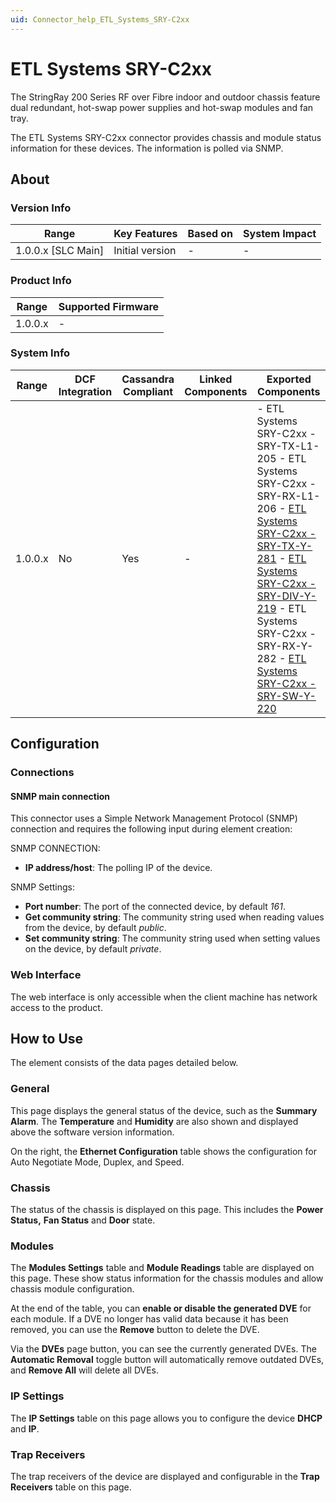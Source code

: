 ```yaml
---
uid: Connector_help_ETL_Systems_SRY-C2xx
---
```


# ETL Systems SRY-C2xx

The StringRay 200 Series RF over Fibre indoor and outdoor chassis feature dual redundant, hot-swap power supplies and hot-swap modules and fan tray.

The ETL Systems SRY-C2xx connector provides chassis and module status information for these devices. The information is polled via SNMP.

## About

### Version Info

| **Range**            | **Key Features** | **Based on** | **System Impact** |
|----------------------|------------------|--------------|-------------------|
| 1.0.0.x \[SLC Main\] | Initial version  | \-           | \-                |

### Product Info

| **Range** | **Supported Firmware** |
|-----------|------------------------|
| 1.0.0.x   | \-                     |

### System Info

| **Range** | **DCF Integration** | **Cassandra Compliant** | **Linked Components** | **Exported Components**                                                                                                                                                                                                                                                                                                                                                                                                                           |
|-----------|---------------------|-------------------------|-----------------------|---------------------------------------------------------------------------------------------------------------------------------------------------------------------------------------------------------------------------------------------------------------------------------------------------------------------------------------------------------------------------------------------------------------------------------------------------|
| 1.0.0.x   | No                  | Yes                     | \-                    | \- ETL Systems SRY-C2xx - SRY-TX-L1-205 - ETL Systems SRY-C2xx - SRY-RX-L1-206 - [ETL Systems SRY-C2xx - SRY-TX-Y-281](/Driver%20Help/ETL%20Systems%20SRY-C2xx%20-%20SRT-RX-Y-282.aspx) - [ETL Systems SRY-C2xx - SRY-DIV-Y-219](/Driver%20Help/ETL%20Systems%20SRY-C2xx%20-%20SRY-DIV-Y-219.aspx) - ETL Systems SRY-C2xx - SRY-RX-Y-282 - [ETL Systems SRY-C2xx - SRY-SW-Y-220](xref:Connector_help_ETL_Systems_SRY-C2xx_-_SRT-SW-Y-220) |

## Configuration

### Connections

#### SNMP main connection

This connector uses a Simple Network Management Protocol (SNMP) connection and requires the following input during element creation:

SNMP CONNECTION:

- **IP address/host**: The polling IP of the device.

SNMP Settings:

- **Port number**: The port of the connected device, by default *161*.
- **Get community string**: The community string used when reading values from the device, by default *public*.
- **Set community string**: The community string used when setting values on the device, by default *private*.

### Web Interface

The web interface is only accessible when the client machine has network access to the product.

## How to Use

The element consists of the data pages detailed below.

### General

This page displays the general status of the device, such as the **Summary Alarm**. The **Temperature** and **Humidity** are also shown and displayed above the software version information.

On the right, the **Ethernet Configuration** table shows the configuration for Auto Negotiate Mode, Duplex, and Speed.

### Chassis

The status of the chassis is displayed on this page. This includes the **Power Status,** **Fan Status** and **Door** state.

### Modules

The **Modules Settings** table and **Module Readings** table are displayed on this page. These show status information for the chassis modules and allow chassis module configuration.

At the end of the table, you can **enable or disable the generated DVE** for each module. If a DVE no longer has valid data because it has been removed, you can use the **Remove** button to delete the DVE.

Via the **DVEs** page button, you can see the currently generated DVEs. The **Automatic Removal** toggle button will automatically remove outdated DVEs, and **Remove All** will delete all DVEs.

### IP Settings

The **IP Settings** table on this page allows you to configure the device **DHCP** and **IP**.

### Trap Receivers

The trap receivers of the device are displayed and configurable in the **Trap Receivers** table on this page.
